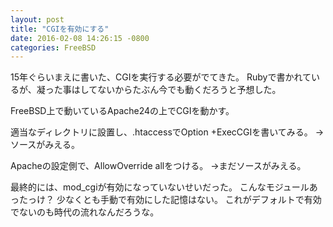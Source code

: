 ```yaml
---
layout: post
title: "CGIを有効にする"
date: 2016-02-08 14:26:15 -0800
categories: FreeBSD
---
```

15年ぐらいまえに書いた、CGIを実行する必要がでてきた。
Rubyで書かれているが、凝った事はしてないからたぶん今でも動くだろうと予想した。

FreeBSD上で動いているApache24の上でCGIを動かす。

適当なディレクトリに設置し、.htaccessでOption +ExecCGIを書いてみる。
→ソースがみえる。

Apacheの設定側で、AllowOverride allをつける。
→まだソースがみえる。

最終的には、mod_cgiが有効になっていないせいだった。
こんなモジュールあったっけ？
少なくとも手動で有効にした記憶はない。
これがデフォルトで有効でないのも時代の流れなんだろうな。
